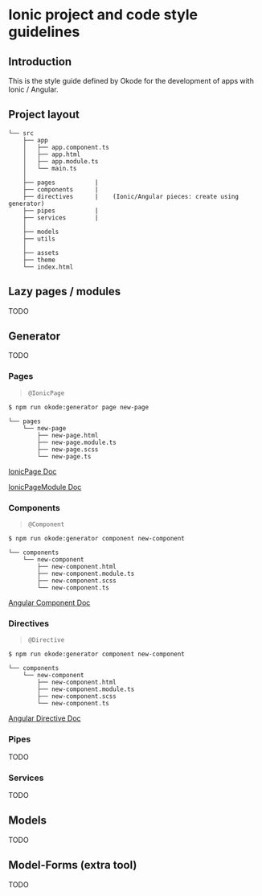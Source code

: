 # Ionic project and code style guidelines
    
## Introduction
This is the style guide defined by Okode for the development of apps with Ionic / Angular.

## Project layout

```
└── src
    ├── app
    │   ├── app.component.ts
    │   ├── app.html
    │   ├── app.module.ts
    │   └── main.ts
    │   
    ├── pages           |
    ├── components      |
    ├── directives      |    (Ionic/Angular pieces: create using generator)
    ├── pipes           |
    ├── services        |
    │
    ├── models
    ├── utils
    │
    ├── assets
    ├── theme
    └── index.html
```

## Lazy pages / modules
TODO

## Generator
TODO

### Pages
> `@IonicPage`
```
$ npm run okode:generator page new-page
```
```
└── pages
    └── new-page
        ├── new-page.html
        ├── new-page.module.ts
        ├── new-page.scss
        └── new-page.ts
```
[IonicPage Doc](https://ionicframework.com/docs/api/navigation/IonicPage/)

[IonicPageModule Doc](https://ionicframework.com/docs/api/IonicPageModule/)

### Components
> `@Component`
```
$ npm run okode:generator component new-component
```
```
└── components
    └── new-component
        ├── new-component.html
        ├── new-component.module.ts
        ├── new-component.scss
        └── new-component.ts
```
[Angular Component Doc](https://angular.io/api/core/Component)


### Directives
> `@Directive`
```
$ npm run okode:generator component new-component
```
```
└── components
    └── new-component
        ├── new-component.html
        ├── new-component.module.ts
        ├── new-component.scss
        └── new-component.ts
```
[Angular Directive Doc](https://angular.io/api/core/Directive)

### Pipes
TODO

### Services
TODO

## Models
TODO

## Model-Forms (extra tool)
TODO

